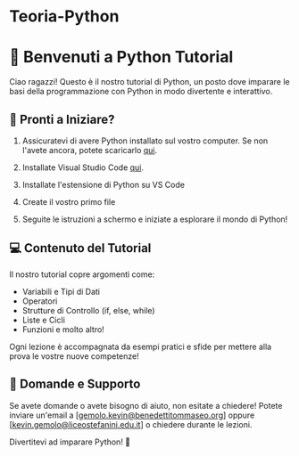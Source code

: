# Teoria-Python
# 🐍 Benvenuti a Python Tutorial

Ciao ragazzi! Questo è il nostro tutorial di Python, un posto dove imparare le basi della programmazione con Python in modo divertente e interattivo.

## 🚀 Pronti a Iniziare?

1. Assicuratevi di avere Python installato sul vostro computer. Se non l'avete ancora, potete scaricarlo [qui](https://www.python.org/downloads/).

2. Installate Visual Studio Code [qui](https://code.visualstudio.com/download).

3. Installate l'estensione di Python su VS Code

4. Create il vostro primo file

5. Seguite le istruzioni a schermo e iniziate a esplorare il mondo di Python!

## 💻 Contenuto del Tutorial

Il nostro tutorial copre argomenti come:
- Variabili e Tipi di Dati
- Operatori
- Strutture di Controllo (if, else, while)
- Liste e Cicli
- Funzioni e molto altro!

Ogni lezione è accompagnata da esempi pratici e sfide per mettere alla prova le vostre nuove competenze!

## 🤝 Domande e Supporto

Se avete domande o avete bisogno di aiuto, non esitate a chiedere! Potete inviare un'email a [gemolo.kevin@benedettitommaseo.org] oppure [kevin.gemolo@liceostefanini.edu.it] o chiedere durante le lezioni.

Divertitevi ad imparare Python! 🎉